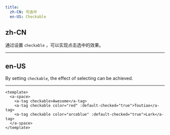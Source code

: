 ```yaml
title:
  zh-CN: 可选中
  en-US: Checkable
```

## zh-CN

通过设置 `checkable` ，可以实现点击选中的效果。

---

## en-US

By setting `checkable`, the effect of selecting can be achieved.

---

```vue
<template>
  <a-space>
    <a-tag checkable>Awesome</a-tag>
    <a-tag checkable color="red" :default-checked="true">Toutiao</a-tag>
    <a-tag checkable color="arcoblue" :default-checked="true">Lark</a-tag>
  </a-space>
</template>
```
